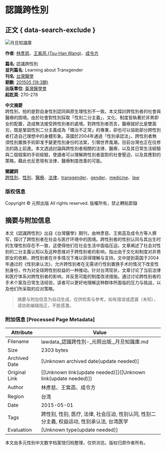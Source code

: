 # 認識跨性別

## 正文 { data-search-exclude }


![月旦知識庫](/tw/File/Image/index-top_1.png)

**作者**: [林彥慈](search_list.aspx?SearchKey=109871&type=AC&show_name=%e6%9e%97%e5%bd%a5%e6%85%88)、[王紫菡 (Tsu-Han Wang)](search_list.aspx?SearchKey=66218&type=AC&show_name=%e7%8e%8b%e7%b4%ab%e8%8f%a1)、[成令方](search_list.aspx?SearchKey=16027&type=AC&show_name=%e6%88%90%e4%bb%a4%e6%96%b9)

**篇名**: 認識跨性別  
**並列篇名**: Learning about Transgender  
**刊名**: [台灣醫學](journal_list.aspx?no=496)  
**期數**: [201505 (19:3期)](journal.aspx?no=496&pno=44386)  
**出版單位**: [臺灣醫學會](http://fma.mc.ntu.edu.tw/index.jsp)  
**起訖頁**: 270-278  

**中文摘要**  
跨性別，拍的是對自身性別認同與原生理性別不一致。本文探討跨性別者的社會與醫療的困境。由於社會對性別採取「性別二分主義」，文化、制度皆執著於非男即女的配置，造成無法接受跨性別者的處境。對跨性別者而言，醫療就好比是雙面刃，既是鞏固性別二分主義成為「矯治不正常」的專業，卻也可以協助部分跨性別者打造自己理想中的身體形象。英國於2004年通過「性別承認法」，跨性別者無須性別置換手術即准予變更性別身份的法案，引領世界風潮。目前台灣也正在往修法的路上前進。本文透過討論與跨性別者相關的法律、醫療，以及其日常生活經驗與二個個案的手術經驗，使讀者可以理解跨性別者面對的社會壓迫，以及其應對的策略，藉此也反思現有法律、醫療制度改善的可能。

**關鍵詞**  
[跨性別](search_list.aspx?SearchKey=%e8%b7%a8%e6%80%a7%e5%88%a5&type=K)、[性別](search_list.aspx?SearchKey=%e6%80%a7%e5%88%a5&type=K)、[醫療](search_list.aspx?SearchKey=%e9%86%ab%e7%99%82&type=K)、[法律](search_list.aspx?SearchKey=%e6%b3%95%e5%be%8b&type=K)、[transgender](search_list.aspx?SearchKey=transgender&type=K)、[gender](search_list.aspx?SearchKey=gender&type=K)、[medicine](search_list.aspx?SearchKey=medicine&type=K)、[law](search_list.aspx?SearchKey=law&type=K)

### 版权信息
Copyright © 元照出版 All rights reserved. 版權所有，禁止轉貼節錄
<!-- tcd_original_link http://lawdata.com.tw/tw/detail.aspx?no=233106 -->


## 摘要与附加信息

<!-- tcd_abstract -->
本文《認識跨性別》出自《台灣醫學》期刊，由林彥慈、王紫菡及成令方等人撰写，探讨了跨性别者在社会与医疗环境中的困境。跨性别者的性别认同与其出生时的生理性别存在不一致，这使得他们在社会生活中面临压迫。文章阐述了社会对性别的二分主義认知以及这种思维对于跨性别者的影响，指出由于文化和制度对非男即女的依赖，跨性别者在许多情况下难以获得理解与支持。文中提到英国于2004年通过的《性别承认法》，允许跨性别者在无需进行性别置换手术的情况下改变性别身份，作为对全球跨性别权益的一种推动。针对台湾现状，文章讨论了当前法律和医疗体系对跨性别者的影响，并反思可能的制度改进措施。通过讨论跨性别者的手术个案及日常生活经验，读者可以更好地理解这种群体所面临的压力与挑战，以及他们所采取的应对策略。
<!-- tcd_abstract_end -->

> 摘要与附加信息为自动生成，仅供检索与参考。如有错误或遗漏（未知），请协助编辑指正，不胜感激。

### 附加信息 [Processed Page Metadata]

| Attribute       | Value                                  |
|-----------------|----------------------------------------|
| Filename        | lawdata_認識跨性別-_元照出版,_月旦知識庫.md                             |
| Size            | 2303 bytes                           |
| Archived Date   | [Unknown archived date(update needed)]                             |
| Original Link   | [[Unknown link(update needed)]]([Unknown link(update needed)])                       |
| Author          | 林彥慈、王紫菡、成令方                               |
| Region          | 台湾                               |
| Date            | 2015-05-01                                 |
| Tags            | 跨性别, 性别, 医疗, 法律, 社会压迫, 性别认同, 性别二分主義, 权益运动, 性别承认法, 台湾医学                                 |
| Evaluation            | [Unknown type(update needed)]                                 |
<!-- tcd_table_end -->

本文由多元性别中文数字档案馆归档整理，仅供浏览。版权归原作者所有。
